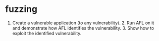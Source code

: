 # fuzzing
1. Create a vulnerable application (to any vulnerability).  2. Run AFL on it and demonstrate how AFL identifies the vulnerability.  3. Show how to exploit the identified vulnerability.
